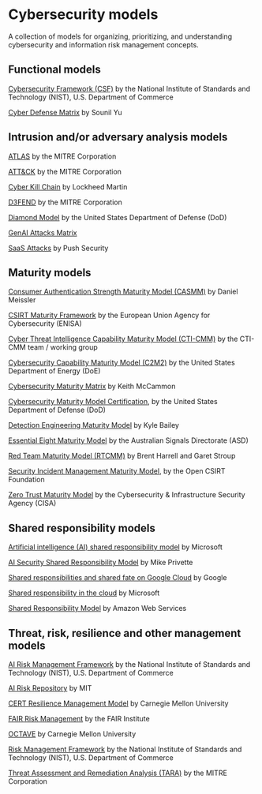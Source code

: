 # Cybersecurity models

A collection of models for organizing, prioritizing, and understanding cybersecurity and information risk management concepts.

## Functional models

[Cybersecurity Framework (CSF)](https://www.nist.gov/cyberframework) by the National Institute of Standards and Technology (NIST), U.S. Department of Commerce

[Cyber Defense Matrix](https://cyberdefensematrix.com/) by Sounil Yu

## Intrusion and/or adversary analysis models

[ATLAS](https://atlas.mitre.org/) by the MITRE Corporation

[ATT&CK](https://attack.mitre.org/) by the MITRE Corporation

[Cyber Kill Chain](https://www.lockheedmartin.com/en-us/capabilities/cyber/cyber-kill-chain.html) by Lockheed Martin

[D3FEND](https://d3fend.mitre.org/) by the MITRE Corporation 

[Diamond Model](https://apps.dtic.mil/sti/pdfs/ADA586960.pdf) by the United States Department of Defense (DoD)

[GenAI Attacks Matrix](https://ttps.ai/)

[SaaS Attacks](https://github.com/pushsecurity/saas-attacks) by Push Security
 
## Maturity models

[Consumer Authentication Strength Maturity Model (CASMM)](https://danielmiessler.com/p/casmm-consumer-authentication-security-maturity-model) by Daniel Meissler 

[CSIRT Maturity Framework](https://www.enisa.europa.eu/topics/incident-response/csirt-capabilities/csirt-maturity) by the European Union Agency for Cybersecurity (ENISA)

[Cyber Threat Intelligence Capability Maturity Model (CTI-CMM)](https://cti-cmm.org/) by the CTI-CMM team / working group

[Cybersecurity Capability Maturity Model (C2M2)](https://www.energy.gov/ceser/cybersecurity-capability-maturity-model-c2m2) by the United States Department of Energy (DoE)

[Cybersecurity Maturity Matrix](https://cybermaturitymatrix.com/) by Keith McCammon

[Cybersecurity Maturity Model Certification](https://dodcio.defense.gov/CMMC/), by the United States Department of Defense (DoD)

[Detection Engineering Maturity Model](https://detectionengineering.io/) by Kyle Bailey

[Essential Eight Maturity Model](https://www.cyber.gov.au/resources-business-and-government/essential-cyber-security/essential-eight/essential-eight-maturity-model) by the Australian Signals Directorate (ASD)

[Red Team Maturity Model (RTCMM)](https://www.redteammaturity.com/) by Brent Harrell and Garet Stroup

[Security Incident Management Maturity Model](https://opencsirt.org/csirt-maturity/sim3-and-references/), by the Open CSIRT Foundation

[Zero Trust Maturity Model](https://www.cisa.gov/zero-trust-maturity-model) by the Cybersecurity & Infrastructure Security Agency (CISA)

## Shared responsibility models

[Artificial intelligence (AI) shared responsibility model](https://learn.microsoft.com/en-us/azure/security/fundamentals/shared-responsibility-ai) by Microsoft

[AI Security Shared Responsibility Model](https://www.returnonsecurity.com/p/ai-security-shared-responsibility-model-navigating-risks-ai-deployment) by Mike Privette

[Shared responsibilities and shared fate on Google Cloud](https://cloud.google.com/architecture/framework/security/shared-responsibility-shared-fate) by Google

[Shared responsibility in the cloud](https://learn.microsoft.com/en-us/azure/security/fundamentals/shared-responsibility) by Microsoft

[Shared Responsibility Model](https://aws.amazon.com/compliance/shared-responsibility-model/) by Amazon Web Services

## Threat, risk, resilience and other management models

[AI Risk Management Framework](https://www.nist.gov/itl/ai-risk-management-framework) by the National Institute of Standards and Technology (NIST), U.S. Department of Commerce

[AI Risk Repository](https://airisk.mit.edu/) by MIT

[CERT Resilience Management Model](https://insights.sei.cmu.edu/library/cert-resilience-management-model-cert-rmm-version-12/) by Carnegie Mellon University

[FAIR Risk Management](https://www.fairinstitute.org/fair-risk-management) by the FAIR Institute

[OCTAVE](https://insights.sei.cmu.edu/library/operationally-critical-threat-asset-and-vulnerability-evaluation-octave-framework-version-10/) by Carnegie Mellon University

[Risk Management Framework](https://csrc.nist.gov/projects/risk-management/about-rmf) by the National Institute of Standards and Technology (NIST), U.S. Department of Commerce

[Threat Assessment and Remediation Analysis (TARA)](https://www.mitre.org/news-insights/publication/threat-assessment-and-remediation-analysis-tara) by the MITRE Corporation
